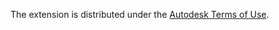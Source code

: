 The extension is distributed under the [Autodesk Terms of Use](https://www.autodesk.com/company/terms-of-use/en/general-terms#offerings).
